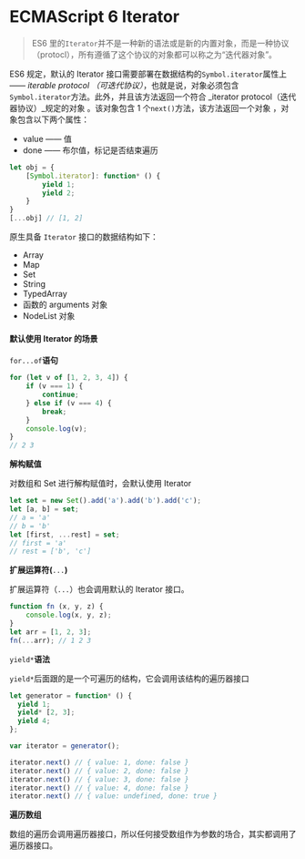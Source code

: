 # ECMAScript 6 Iterator

> ES6 里的`Iterator`并不是一种新的语法或是新的内置对象，而是一种协议（protocl），所有遵循了这个协议的对象都可以称之为“迭代器对象”。

ES6 规定，默认的 Iterator 接口需要部署在数据结构的`Symbol.iterator`属性上 —— _iterable protocol （可迭代协议）_，也就是说，对象必须包含`Symbol.iterator`方法。此外，并且该方法返回一个符合 _iterator protocol（迭代器协议）_规定的对象 。该对象包含 1 个`next()`方法，该方法返回一个对象 ，对象包含以下两个属性：

* value —— 值
* done —— 布尔值，标记是否结束遍历

```js
let obj = {
    [Symbol.iterator]: function* () {
        yield 1;
        yield 2;
    }
}
[...obj] // [1, 2]
```

原生具备 `Iterator` 接口的数据结构如下：

* Array
* Map
* Set
* String
* TypedArray
* 函数的 arguments 对象
* NodeList 对象

#### 默认使用 Iterator 的场景

`for...of`**语句**

```js
for (let v of [1, 2, 3, 4]) {
    if (v === 1) {
        continue;
    } else if (v === 4) {
        break;
    }
    console.log(v);
}
// 2 3
```

**解构赋值**

对数组和 Set 进行解构赋值时，会默认使用 Iterator

```js
let set = new Set().add('a').add('b').add('c');
let [a, b] = set; 
// a = 'a'
// b = 'b'
let [first, ...rest] = set;
// first = 'a'
// rest = ['b', 'c']
```

**扩展运算符\(**`...`**\)**

扩展运算符（`...`）也会调用默认的 Iterator 接口。

```js
function fn (x, y, z) {
    console.log(x, y, z);
}
let arr = [1, 2, 3];
fn(...arr); // 1 2 3
```

`yield*`**语法**

`yield*`后面跟的是一个可遍历的结构，它会调用该结构的遍历器接口

```js
let generator = function* () {
  yield 1;
  yield* [2, 3];
  yield 4;
};

var iterator = generator();

iterator.next() // { value: 1, done: false }
iterator.next() // { value: 2, done: false }
iterator.next() // { value: 3, done: false }
iterator.next() // { value: 4, done: false }
iterator.next() // { value: undefined, done: true }
```

**遍历数组**

数组的遍历会调用遍历器接口，所以任何接受数组作为参数的场合，其实都调用了遍历器接口。

